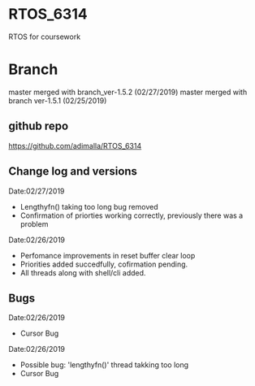 # RTOS_6314   
RTOS for coursework

# Branch 
master merged with branch_ver-1.5.2 (02/27/2019)
master merged with branch ver-1.5.1 (02/25/2019)

## github repo
https://github.com/adimalla/RTOS_6314

## Change log and versions 
Date:02/27/2019
* Lengthyfn() taking too long bug removed
* Confirmation of priorties working correctly, previously there was a problem

Date:02/26/2019
* Perfomance improvements in reset buffer clear loop
* Priorities added succedfully, cofirmation pending.
* All threads along with shell/cli added.

## Bugs
Date:02/26/2019
* Cursor Bug

Date:02/26/2019
* Possible bug: 'lengthyfn()' thread takking too long
* Cursor Bug




